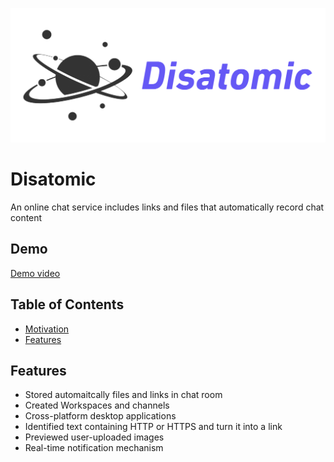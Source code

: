 ![Logo](./Disatomic_Logo.png)

# Disatomic

An online chat service includes links and files that automatically record chat content

## Demo

[Demo video](https://drive.google.com/file/d/1x9eUrFunTPjnNZyUa8nAw0Lkrj1JphJY/view)

## Table of Contents

- [Motivation](https://github.com/HackHow/Disatomic-React/edit/develop/README.md/#Motivation)
- [Features](https://github.com/HackHow/Disatomic-React/edit/develop/README.md/#Features)

## Features

- Stored automaitcally files and links in chat room
- Created Workspaces and channels
- Cross-platform desktop applications
- Identified text containing HTTP or HTTPS and turn it into a link
- Previewed user-uploaded images
- Real-time notification mechanism
